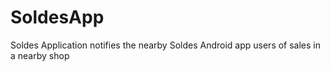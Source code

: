 # SoldesApp
Soldes Application notifies the nearby Soldes Android app users of sales in a nearby shop
